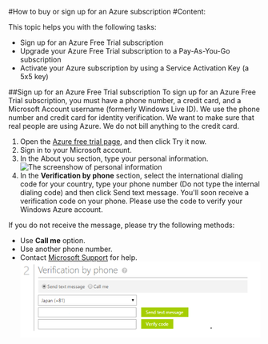 #How to buy or sign up for an Azure subscription 
#Content:

This topic helps you with the following tasks:

* Sign up for an Azure Free Trial subscription
* Upgrade your Azure Free Trial subscription to a Pay-As-You-Go subscription 
* Activate your Azure subscription by using a Service Activation Key (a 5x5 key)

##Sign up for an Azure Free Trial subscription
To sign up for an Azure Free Trial subscription, you must have a phone number, a credit card, and a Microsoft Account username (formerly Windows Live ID).  We use the phone number and credit card for identity verification. We want to make sure that real people are using Azure. We do not bill anything to the credit card.  

1. Open the [Azure free trial page](https://azure.microsoft.com/en-us/pricing/free-trial/), and then click Try it now.
2. Sign in to your Microsoft account.
3. In the About you section, type your personal information. ![The screenshow of personal information](./media/aboutme.png)
4. In the **Verification by phone** section, select the international dialing code for your country, type your phone number (Do not type the internal dialing code) and then click Send text message. You'll soon receive a verification code on your phone. Please use the code to verify your Windows Azure account.  

If you do not receive the message, please try the following methods:
* Use **Call me** option. 
* Use another phone number. 
* Contact [Microsoft Support](http://go.microsoft.com/fwlink/?linkid=544831&clcid=0x409) for help. 
![the screenshot about phone verification](./media/phoneverify.png)




